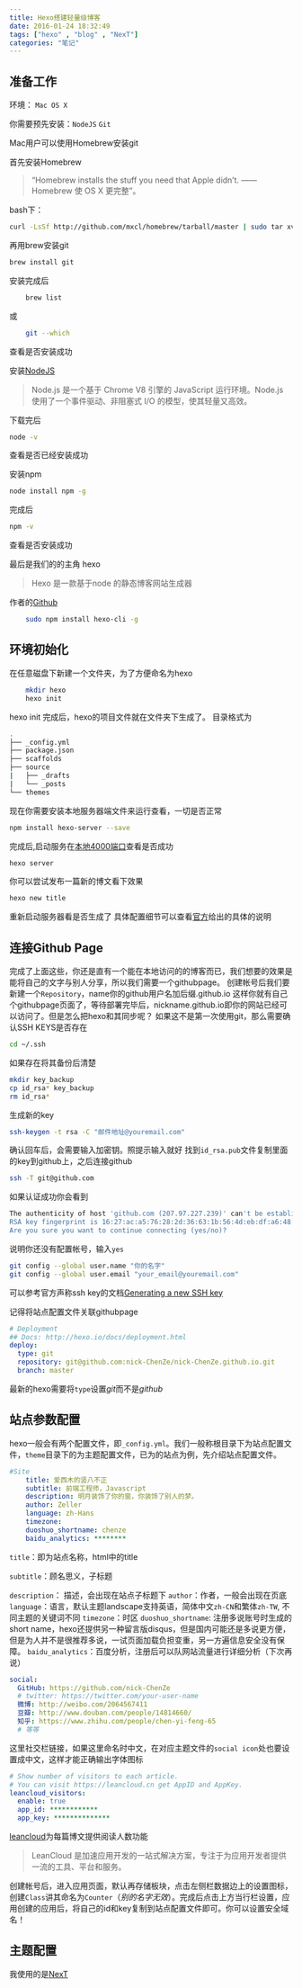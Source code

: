 ```yaml
---
title: Hexo搭建轻量级博客 
date: 2016-01-24 18:32:49
tags: ["hexo" , "blog" , "NexT"]
categories: "笔记"
---
```

## 准备工作

环境： `Mac OS X`

你需要预先安装：`NodeJS` `Git` 

Mac用户可以使用Homebrew安装git
 <!--more-->


首先安装Homebrew
>“Homebrew installs the stuff you need that Apple didn’t.
>——Homebrew 使 OS X 更完整”。

bash下：
```bash
curl -LsSf http://github.com/mxcl/homebrew/tarball/master | sudo tar xvz -C/usr/local --strip 1
```

再用brew安装git

```bash
brew install git
```

安装完成后

```bash
	brew list
```
或
```bash
	git --which
```

查看是否安装成功

安装[NodeJS](https://nodejs.org/en/ "node")

>Node.js 是一个基于 Chrome V8 引擎的 JavaScript 运行环境。Node.js 使用了一个事件驱动、非阻塞式 I/O 的模型，使其轻量又高效。

下载完后
```bash
node -v
```

查看是否已经安装成功

安装npm 

```bash
node install npm -g
```

完成后 

```bash
npm -v
```

查看是否安装成功

最后是我们的的主角 hexo

>Hexo 是一款基于node 的静态博客网站生成器

作者的[Github](https://github.com/tommy351/hexo)

```bash
	sudo npm install hexo-cli -g
```

##  环境初始化

在任意磁盘下新建一个文件夹，为了方便命名为hexo

```bash
	mkdir hexo
	hexo init
```
hexo init 完成后，hexo的项目文件就在文件夹下生成了。
目录格式为

```bash
.
├── _config.yml
├── package.json
├── scaffolds
├── source
|   ├── _drafts
|   └── _posts
└── themes
```
现在你需要安装本地服务器端文件来运行查看，一切是否正常
```bash
npm install hexo-server --save
```
完成后,启动服务在[本地4000端口](localhost:4000)查看是否成功

```bash
hexo server
```
你可以尝试发布一篇新的博文看下效果

```bash
hexo new title 
```
重新启动服务器看是否生成了
具体配置细节可以查看[官方](https://hexo.io/zh-cn/docs/setup.html)给出的具体的说明

## 连接Github Page
完成了上面这些，你还是直有一个能在本地访问的的博客而已，我们想要的效果是能将自己的文字与别人分享，所以我们需要一个githubpage。
创建帐号后我们要新建一个`Repository`，name你的github用户名加后缀.github.io
这样你就有自己个githubpage页面了，等待部署完毕后，nickname.github.io即你的网站已经可以访问了。但是怎么把hexo和其同步呢？
如果这不是第一次使用git，那么需要确认SSH KEYS是否存在

```bash
cd ~/.ssh
```

如果存在将其备份后清楚


```bash
mkdir key_backup
cp id_rsa* key_backup
rm id_rsa*

```

生成新的key


```bash
ssh-keygen -t rsa -C "邮件地址@youremail.com"
```
确认回车后，会需要输入加密钥。照提示输入就好
找到`id_rsa.pub`文件复制里面的key到github上，之后连接github

```bash
ssh -T git@github.com
```
如果认证成功你会看到

```bash
The authenticity of host 'github.com (207.97.227.239)' can't be established.
RSA key fingerprint is 16:27:ac:a5:76:28:2d:36:63:1b:56:4d:eb:df:a6:48.
Are you sure you want to continue connecting (yes/no)?
```
说明你还没有配置帐号，输入`yes`

```bash
git config --global user.name "你的名字"
git config --global user.email "your_email@youremail.com"
```
可以参考官方声称ssh key的文档[Generating a new SSH key
](https://help.github.com/articles/generating-a-new-ssh-key/)

记得将站点配置文件关联githubpage

```yml
# Deployment
## Docs: http://hexo.io/docs/deployment.html
deploy:
  type: git
  repository: git@github.com:nick-ChenZe/nick-ChenZe.github.io.git
  branch: master
```
最新的hexo需要将`type`设置*git*而不是*github*



## 站点参数配置
hexo一般会有两个配置文件，即`_config.yml`。我们一般称根目录下为站点配置文件，`theme`目录下的为主题配置文件，已为的站点为例，先介绍站点配置文件。

```yml
#Site
	title: 爱西木的竖八不正
	subtitle: 前端工程师，Javascript
	description: 明月装饰了你的窗，你装饰了别人的梦。
	author: Zeller
	language: zh-Hans
	timezone:
	duoshuo_shortname: chenze
	baidu_analytics: ********
```

`title`：即为站点名称，html中的title

`subtitle`：顾名思义，子标题

`description`： 描述，会出现在站点子标题下
`author`：作者，一般会出现在页底
`language`：语言，默认主题landscape支持英语，简体中文`zh-CN`和繁体`zh-TW`, 不同主题的关键词不同
`timezone`：时区
`duoshuo_shortname`: 注册多说账号时生成的short name，hexo还提供另一种留言版disqus，但是国内可能还是多说更方便，但是为人并不是很推荐多说，一试页面加载负担变重，另一方遍信息安全没有保障。
`baidu_analytics`：百度分析，注册后可以队网站流量进行详细分析（下次再说）

```yml
social:
  GitHub: https://github.com/nick-ChenZe
  # twitter: https://twitter.com/your-user-name
  微博: http://weibo.com/2064567411
  豆瓣: http://www.douban.com/people/14814660/
  知乎: https://www.zhihu.com/people/chen-yi-feng-65
  # 等等
```
这里社交栏链接，如果这里命名时中文，在对应主题文件的`social icon`处也要设置成中文，这样才能正确输出字体图标

```yml
# Show number of visitors to each article.
# You can visit https://leancloud.cn get AppID and AppKey.
leancloud_visitors:
  enable: true
  app_id: ************
  app_key: **************
```
[leancloud](https://leancloud.cn/)为每篇博文提供阅读人数功能
>LeanCloud 是加速应用开发的一站式解决方案，专注于为应用开发者提供一流的工具、平台和服务。

创建帐号后，进入应用页面，默认再存储板块，点击左侧栏数据边上的设置图标，创建`Class`讲其命名为`Counter`（*别的名字无效*）。完成后点击上方当行栏设置，应用创建的应用后，将自己的id和key复制到站点配置文件即可。你可以设置安全域名！
 
## 主题配置
我使用的是[NexT](https://github.com/iissnan/hexo-theme-next)




 
	
